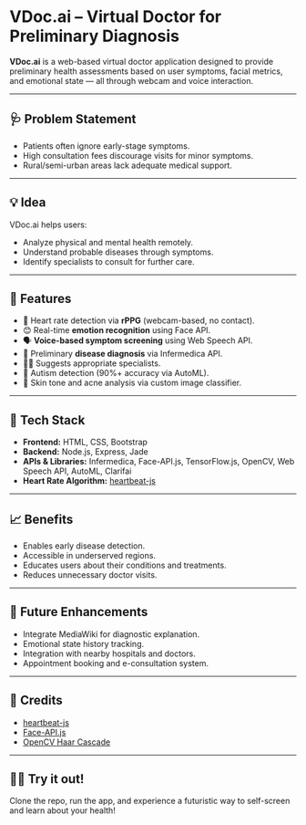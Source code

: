 # VDoc.ai – Virtual Doctor for Preliminary Diagnosis

**VDoc.ai** is a web-based virtual doctor application designed to provide preliminary health assessments based on user symptoms, facial metrics, and emotional state — all through webcam and voice interaction.

---

## 🩺 Problem Statement
- Patients often ignore early-stage symptoms.
- High consultation fees discourage visits for minor symptoms.
- Rural/semi-urban areas lack adequate medical support.

---

## 💡 Idea
VDoc.ai helps users:
- Analyze physical and mental health remotely.
- Understand probable diseases through symptoms.
- Identify specialists to consult for further care.

---

## 🚀 Features
- 💓 Heart rate detection via **rPPG** (webcam-based, no contact).
- 😊 Real-time **emotion recognition** using Face API.
- 🗣️ **Voice-based symptom screening** using Web Speech API.
- 🧠 Preliminary **disease diagnosis** via Infermedica API.
- 🧑‍⚕️ Suggests appropriate specialists.
- 🔬 Autism detection (90%+ accuracy via AutoML).
- 🧴 Skin tone and acne analysis via custom image classifier.

---

## 🧱 Tech Stack
- **Frontend:** HTML, CSS, Bootstrap
- **Backend:** Node.js, Express, Jade
- **APIs & Libraries:** Infermedica, Face-API.js, TensorFlow.js, OpenCV, Web Speech API, AutoML, Clarifai
- **Heart Rate Algorithm:** [heartbeat-js](https://github.com/prouast/heartbeat-js)

---

## 📈 Benefits
- Enables early disease detection.
- Accessible in underserved regions.
- Educates users about their conditions and treatments.
- Reduces unnecessary doctor visits.

---

## 🔮 Future Enhancements
- Integrate MediaWiki for diagnostic explanation.
- Emotional state history tracking.
- Integration with nearby hospitals and doctors.
- Appointment booking and e-consultation system.

---

## 📜 Credits
- [heartbeat-js](https://github.com/prouast/heartbeat-js)
- [Face-API.js](https://github.com/justadudewhohacks/face-api.js)
- [OpenCV Haar Cascade](https://github.com/avelino/python-opencv-detect/blob/master/haarcascade_frontalface_alt.xml)

---

## 👩‍⚕️ Try it out!
Clone the repo, run the app, and experience a futuristic way to self-screen and learn about your health!
